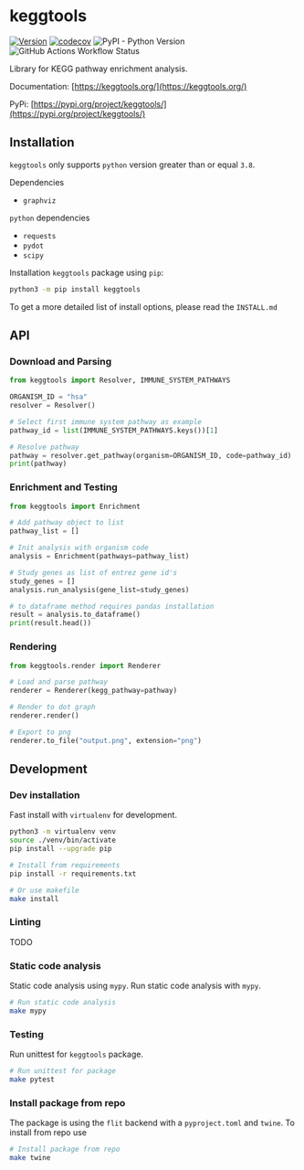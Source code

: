 # keggtools

[![Version](https://img.shields.io/pypi/v/keggtools)](https://pypi.org/project/keggtools/)
[![codecov](https://codecov.io/gh/harryhaller001/keggtools/graph/badge.svg?token=3VBDIALBLK)](https://codecov.io/gh/harryhaller001/keggtools)
![PyPI - Python Version](https://img.shields.io/pypi/pyversions/keggtools)
![GitHub Actions Workflow Status](https://img.shields.io/github/actions/workflow/status/harryhaller001/keggtools/package.yml)


Library for KEGG pathway enrichment analysis.

Documentation: [https://keggtools.org/](https://keggtools.org/)

PyPi: [https://pypi.org/project/keggtools/](https://pypi.org/project/keggtools/)


## Installation

`keggtools` only supports `python` version greater than or equal `3.8`.

Dependencies

* `graphviz`

`python` dependencies

* `requests`
* `pydot`
* `scipy`


Installation `keggtools` package using `pip`:

```bash
python3 -m pip install keggtools
```

To get a more detailed list of install options, please read the `INSTALL.md`

## API

### Download and Parsing


```python
from keggtools import Resolver, IMMUNE_SYSTEM_PATHWAYS

ORGANISM_ID = "hsa"
resolver = Resolver()

# Select first immune system pathway as example
pathway_id = list(IMMUNE_SYSTEM_PATHWAYS.keys())[1]

# Resolve pathway
pathway = resolver.get_pathway(organism=ORGANISM_ID, code=pathway_id)
print(pathway)
```


### Enrichment and Testing

```python
from keggtools import Enrichment

# Add pathway object to list
pathway_list = []

# Init analysis with organism code
analysis = Enrichment(pathways=pathway_list)

# Study genes as list of entrez gene id's
study_genes = []
analysis.run_analysis(gene_list=study_genes)

# to_dataframe method requires pandas installation
result = analysis.to_dataframe()
print(result.head())
```

### Rendering

```python
from keggtools.render import Renderer

# Load and parse pathway
renderer = Renderer(kegg_pathway=pathway)

# Render to dot graph
renderer.render()

# Export to png
renderer.to_file("output.png", extension="png")
```

## Development

### Dev installation

Fast install with `virtualenv` for development.

```bash
python3 -m virtualenv venv
source ./venv/bin/activate
pip install --upgrade pip

# Install from requirements
pip install -r requirements.txt

# Or use makefile
make install
```



### Linting

TODO

### Static code analysis

Static code analysis using `mypy`. Run static code analysis with `mypy`.

```bash
# Run static code analysis
make mypy
```

### Testing

Run unittest for `keggtools` package.

```bash
# Run unittest for package
make pytest
```

### Install package from repo

The package is using the `flit` backend with a `pyproject.toml` and `twine`. To install from repo use

```bash
# Install package from repo
make twine
```
